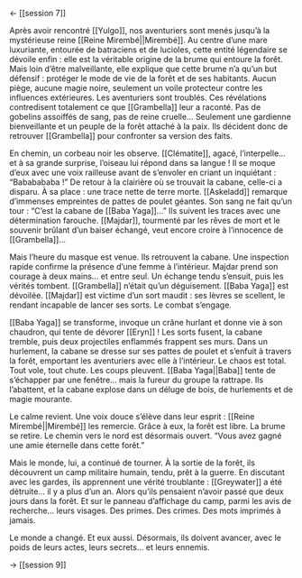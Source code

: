 <- [[session 7]]

Après avoir rencontré [[Yulgo]], nos aventuriers sont menés jusqu’à la mystérieuse reine [[Reine Mirembé||Mirembé]]. Au centre d’une mare luxuriante, entourée de batraciens et de lucioles, cette entité légendaire se dévoile enfin : elle est la véritable origine de la brume qui entoure la forêt. Mais loin d’être malveillante, elle explique que cette brume n’a qu’un but défensif : protéger le mode de vie de la forêt et de ses habitants. Aucun piège, aucune magie noire, seulement un voile protecteur contre les influences extérieures. Les aventuriers sont troublés. Ces révélations contredisent totalement ce que [[Grambella]] leur a raconté. Pas de gobelins assoiffés de sang, pas de reine cruelle… Seulement une gardienne bienveillante et un peuple de la forêt attaché à la paix. Ils décident donc de retrouver [[Grambella]] pour confronter sa version des faits.

En chemin, un corbeau noir les observe. [[Clématite]], agacé, l’interpelle... et à sa grande surprise, l’oiseau lui répond dans sa langue ! Il se moque d’eux avec une voix railleuse avant de s’envoler en criant un inquiétant : “Bababababa !” De retour à la clairière où se trouvait la cabane, celle-ci a disparu. À sa place : une trace nette de terre morte. [[Askeladd]] remarque d’immenses empreintes de pattes de poulet géantes. Son sang ne fait qu’un tour : “C’est la cabane de [[Baba Yaga]]…” Ils suivent les traces avec une détermination farouche. [[Majdar]], tourmenté par les rêves de mort et le souvenir brûlant d’un baiser échangé, veut encore croire à l’innocence de [[Grambella]]...

Mais l’heure du masque est venue. Ils retrouvent la cabane. Une inspection rapide confirme la présence d’une femme à l’intérieur. Majdar prend son courage à deux mains… et entre seul. Un échange tendu s’ensuit, puis les vérités tombent. [[Grambella]] n’était qu’un déguisement. [[Baba Yaga]] est dévoilée. [[Majdar]] est victime d’un sort maudit : ses lèvres se scellent, le rendant incapable de lancer ses sorts. Le combat s’engage.

[[Baba Yaga]] se transforme, invoque un crâne hurlant et donne vie à son chaudron, qui tente de dévorer [[Eryn]] ! Les sorts fusent, la cabane tremble, puis deux projectiles enflammés frappent ses murs. Dans un hurlement, la cabane se dresse sur ses pattes de poulet et s’enfuit à travers la forêt, emportant les aventuriers avec elle à l’intérieur. Le chaos est total. Tout vole, tout chute. Les coups pleuvent. [[Baba Yaga||Baba]] tente de s’échapper par une fenêtre… mais la fureur du groupe la rattrape. Ils l’abattent, et la cabane explose dans un déluge de bois, de hurlements et de magie mourante.

Le calme revient. Une voix douce s’élève dans leur esprit : [[Reine Mirembé||Mirembé]] les remercie. Grâce à eux, la forêt est libre. La brume se retire. Le chemin vers le nord est désormais ouvert. “Vous avez gagné une amie éternelle dans cette forêt.”

Mais le monde, lui, a continué de tourner. À la sortie de la forêt, ils découvrent un camp militaire humain, tendu, prêt à la guerre. En discutant avec les gardes, ils apprennent une vérité troublante : [[Greywater]] a été détruite… il y a plus d’un an. Alors qu’ils pensaient n’avoir passé que deux jours dans la forêt. Et sur le panneau d’affichage du camp, parmi les avis de recherche... leurs visages. Des primes. Des crimes. Des mots imprimés à jamais.

Le monde a changé. Et eux aussi. Désormais, ils doivent avancer, avec le poids de leurs actes, leurs secrets... et leurs ennemis.

-> [[session 9]]